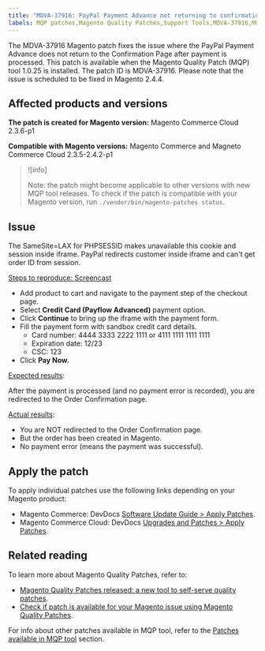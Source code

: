 ```yaml
---
title: "MDVA-37916: PayPal Payment Advance not returning to confirmation page"
labels: MQP patches,Magento Quality Patches,Support Tools,MDVA-37916,MQP fixes,Magento Commerce Cloud,MQP 1.0.25,2.4.4,2.3.6-p1,2.3.5-p1,2.3.5-p2,2.4.0,2.3.6,2.3.7,2.4.2,2.4.1-p1,2.4.2-p1,
---
```


The MDVA-37916 Magento patch fixes the issue where the PayPal Payment Advance does not return to the Confirmation Page after payment is processed. This patch is available when the Magento Quality Patch (MQP) tool 1.0.25 is installed. The patch ID is MDVA-37916. Please note that the issue is scheduled to be fixed in Magento 2.4.4.

## Affected products and versions

**The patch is created for Magento version:**
Magento Commerce Cloud 2.3.6-p1

**Compatible with Magento versions:**
Magento Commerce and Magneto Commerce Cloud 2.3.5-2.4.2-p1

>![info]
>
>Note: the patch might become applicable to other versions with new MQP tool releases. To check if the patch is compatible with your Magento version, run `./vendor/bin/magento-patches status`.

## Issue
The SameSite=LAX for PHPSESSID makes unavailable this cookie and session inside iframe. PayPal redirects customer inside iframe and can't get order ID from session.

<ins>Steps to reproduce: [Screencast](https://assets.adobe.com/public/025d479b-5796-4772-6f3d-adc86306a799)</ins>

* Add product to cart and navigate to the payment step of the checkout page.
* Select **Credit Card (Payflow Advanced)** payment option.
* Click **Continue** to bring up the iframe with the payment form.
* Fill the payment form with sandbox credit card details.
     * Card number: 4444 3333 2222 1111 or 4111 1111 1111 1111
     * Expiration date: 12/23
     * CSC: 123
* Click **Pay Now.**

<ins>Expected results</ins>:  

After the payment is processed (and no payment error is recorded), you are redirected to the Order Confirmation page.

<ins>Actual results</ins>:
* You are NOT redirected to the Order Confirmation page.
* But the order has been created in Magento.
* No payment error (means the payment was successful).

## Apply the patch

To apply individual patches use the following links depending on your Magento product:

* Magento Commerce: DevDocs [Software Update Guide > Apply Patches](https://devdocs.magento.com/guides/v2.4/comp-mgr/patching/mqp.html).
* Magento Commerce Cloud: DevDocs [Upgrades and Patches > Apply Patches](https://devdocs.magento.com/cloud/project/project-patch.html).

## Related reading

To learn more about Magento Quality Patches, refer to:

* [Magento Quality Patches released: a new tool to self-serve quality patches](https://support.magento.com/hc/en-us/articles/360047139492).
* [Check if patch is available for your Magento issue using Magento Quality Patches](https://support.magento.com/hc/en-us/articles/360047125252).

For info about other patches available in MQP tool, refer to the [Patches available in MQP tool](https://support.magento.com/hc/en-us/sections/360010506631-Patches-available-in-MQP-tool-) section.
